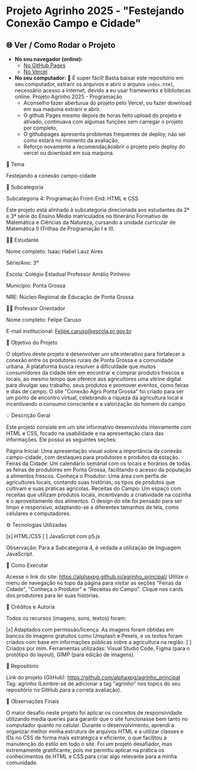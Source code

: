 # Projeto Agrinho 2025 - **"Festejando Conexão Campo e Cidade"** 

## 🌐 Ver / Como Rodar o Projeto

* **No seu navegador (online):**
    * [No GitHub Pages]([https://mateoquq.github.io/agrinho-2025/](https://alphaxpg.github.io/Isaac-projeto-finalizado/))
    * [No Vercel](https://isaac-projeto-finalizado.vercel.app/)
* **No seu computador:** 📂 É super fácil! Basta baixar este repositório em seu computador, extrarir os arquivos e abrir o arquivo `index.html`, necessário acesso a internet, devido a eu usar frameworks e bibliotecas online.
Projeto Agrinho 2025 - Programação
    * Aconselho fazer aberturua do projeto pelo Vercel, ou fazer download em sua maquina extrarir e abrir.
    * O github Pages mesmo depois de horas feito upload do projeto e ativado, continuava com algumas funções sem carregar o projeto por completo,
    * O githubpages apresenta problemas frequentes de deploy, não sei como estará no momento da avaliação,
    * Reforço novamente a recomendaçãoabrir o projeto pelo deploy do vercel ou download em sua maquina.


🎯 Tema

Festejando a conexão campo-cidade 

📌 Subcategoria

Subcategoria 4: Programação Front-End: HTML e CSS

Este projeto está alinhado à subcategoria direcionada aos estudantes da 2ª e 3ª série do Ensino Médio matriculados no Itinerário Formativo de Matemática e Ciências da Natureza, cursando a unidade curricular de Matemática II (Trilhas de Programação I e II). 

👨‍💻 Estudante

Nome completo: Isaac Habel Lauz Aires

Série/Ano: 3º

Escola: Colégio Estadual Professor Amálio Pinheiro

Município: Ponta Grossa

NRE: Núcleo Regional de Educação de Ponta Grossa

👨‍🏫 Professor Orientador

Nome completo: Felipe Caruso

E-mail institucional: Felipe.caruso@escola.pr.gov.br

🧠 Objetivo do Projeto

O objetivo deste projeto é desenvolver um site interativo para fortalecer a conexão entre os produtores rurais de Ponta Grossa e a comunidade urbana. A plataforma busca resolver a dificuldade que muitos consumidores da cidade têm em encontrar e comprar produtos frescos e locais, ao mesmo tempo que oferece aos agricultores uma vitrine digital para divulgar seu trabalho, seus produtos e promover eventos, como feiras e dias de campo. O site "Conexão Agro Ponta Grossa" foi criado para ser um ponto de encontro virtual, celebrando a riqueza da agricultura local e incentivando o consumo consciente e a valorização do homem do campo.

💡 Descrição Geral

Este projeto consiste em um site informativo desenvolvido inteiramente com HTML e CSS, focado na usabilidade e na apresentação clara das informações.  Ele possui as seguintes seções:

Página Inicial: Uma apresentação visual sobre a importância da conexão campo-cidade, com destaques para produtores e produtos da estação.
Feiras da Cidade: Um calendário semanal com os locais e horários de todas as feiras de produtores em Ponta Grossa, facilitando o acesso da população a alimentos frescos.
Conheça o Produtor: Uma área com perfis de agricultores locais, contando suas histórias, os tipos de produtos que cultivam e suas práticas agrícolas.
Receitas do Campo: Um espaço com receitas que utilizam produtos locais, incentivando a criatividade na cozinha e o aproveitamento dos alimentos.
O design do site foi pensado para ser limpo e responsivo, adaptando-se a diferentes tamanhos de tela, como celulares e computadores.

⚙️ Tecnologias Utilizadas

[x] HTML/CSS 
[ ] JavaScript com p5.js

Observação: Para a Subcategoria 4, é vedada a utilização de linguagem JavaScript. 

🚀 Como Executar

Acesse o link do site: https://alphaxpg.github.io/agrinho_principal/
Utilize o menu de navegação no topo da página para visitar as seções "Feiras da Cidade", "Conheça o Produtor" e "Receitas do Campo".
Clique nos cards dos produtores para ler suas histórias.

🎨 Créditos e Autoria

Todos os recursos (imagens, sons, textos) foram:

[x] Adaptados com permissão/licença. As imagens foram obtidas em bancos de imagens gratuitos como Unsplash e Pexels, e os textos foram criados com base em informações públicas sobre a agricultura na região.
[ ] Criados por mim.
Ferramentas utilizadas: Visual Studio Code, Figma (para o protótipo do layout), GIMP (para edição de imagens).

📁 Repositório

Link do projeto (GitHub): https://github.com/alphaxpg/agrinho_principal
Tag: agrinho (Lembre-se de adicionar a tag "agrinho" nos topics do seu repositório no GitHub para a correta avaliação). 

📝 Observações Finais

O maior desafio neste projeto foi aplicar os conceitos de responsividade utilizando media queries para garantir que o site funcionasse bem tanto no computador quanto no celular.  Durante o desenvolvimento, aprendi a organizar melhor minha estrutura de arquivos HTML e a utilizar classes e IDs no CSS de forma mais estratégica e eficiente, o que facilitou a manutenção do estilo em todo o site.  Foi um projeto desafiador, mas extremamente gratificante, pois me permitiu aplicar na prática os conhecimentos de HTML e CSS para criar algo relevante para a minha comunidade.

